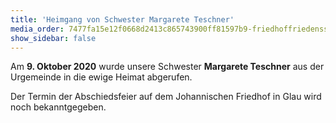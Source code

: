 ```yaml
---
title: 'Heimgang von Schwester Margarete Teschner'
media_order: 7477fa15e12f0668d2413c865743900ff81597b9-friedhoffriedensstadtgrabsteine.jpeg
show_sidebar: false
---
```


Am **9. Oktober 2020** wurde unsere Schwester **Margarete Teschner** aus der Urgemeinde in die ewige Heimat abgerufen.

Der Termin der Abschiedsfeier auf dem Johannischen Friedhof in Glau wird noch bekanntgegeben.
